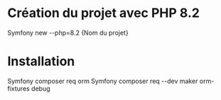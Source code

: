 # Création du projet avec PHP 8.2

Symfony new --php=8.2 {Nom du projet}

# Installation

Symfony composer req orm
Symfony composer req --dev maker orm-fixtures debug
